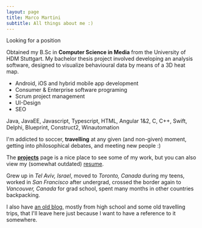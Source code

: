 ```yaml
---
layout: page
title: Marco Martini
subtitle: All things about me :)
---
```

<span class="fa fa-briefcase about-icon"></span>
Looking for a position
</p>

<span class="fa fa-graduation-cap about-icon"></span>
Obtained my B.Sc in <strong>Computer Science in Media</strong> from the University of HDM Stuttgart. My bachelor thesis project involved
developing an analysis software, designed to visualize behavioural data by means of a 3D heat map.
</p>

<span class="fa fa-address-card about-icon"></span>
* Android, iOS and hybrid mobile app development
* Consumer & Enterprise software programing
* Scrum project management
* UI-Design
* SEO

<span class="fa fa-code about-icon"></span>
Java, JavaEE, Javascript, Typescript, HTML, Angular 1&2, C, C++, Swift, Delphi, Blueprint, Construct2, Winautomation  

<span class="fa fa-heart about-icon"></span>
I'm addicted to soccer, <strong>travelling</strong> at any given (and non-given) moment, getting into philosophical debates,
and meeting new people :) 
</p>

<span class="fa fa-file-text-o about-icon"></span>
The <strong><a href="/projects">projects</a></strong> page is a nice place to see some of my work, but you can also view my (somewhat outdated) <a href="/files/DeanAttaliResumeEU.pdf" target="_blank">resume</a>. 
</p>

<span class="fa fa-globe about-icon"></span>
Grew up in <i>Tel Aviv, Israel</i>, moved to <i>Toronto, Canada</i> during my teens, worked in <i>San Francisco</i> after undergrad, crossed the border again to <i>Vancouver, Canada</i> for grad school, spent many months in other countries backpacking.
</p>

<p>I also have <a href="https://deanat78.wordpress.com/">an old blog</a>, mostly from high school and some old travelling trips, that I'll leave here just because I want to have a reference to it somewhere.</p>
